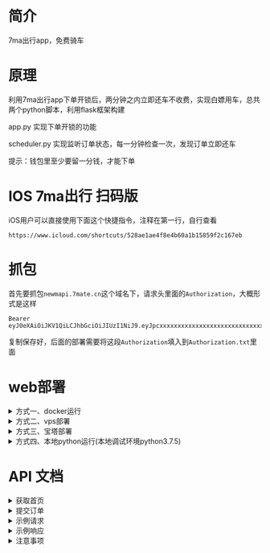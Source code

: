 # 简介
7ma出行app，免费骑车

# 原理
利用7ma出行app下单开锁后，两分钟之内立即还车不收费，实现白嫖用车，总共两个python脚本，利用flask框架构建

app.py 实现下单开锁的功能

scheduler.py 实现监听订单状态，每一分钟检查一次，发现订单立即还车

提示：钱包里至少要留一分钱，才能下单

# IOS 7ma出行 扫码版
iOS用户可以直接使用下面这个快捷指令，注释在第一行，自行查看
```
https://www.icloud.com/shortcuts/528ae1ae4f8e4b60a1b15859f2c167eb
```

# 抓包
首先要抓包`newmapi.7mate.cn`这个域名下，请求头里面的`Authorization`，大概形式是这样
```
Bearer eyJ0eXAiOiJKV1QiLCJhbGciOiJIUzI1NiJ9.eyJpcxxxxxxxxxxxxxxxxxxxxxxxxxxxxxx
```
复制保存好，后面的部署需要将这段`Authorization`填入到`Authorization.txt`里面

# web部署
<details>
  <summary>方式一、docker运行</summary>

### 1.创建映射日志目录
```
mkdir /root/7ma
mkdir /root/7ma/logs
```

### 2.创建config文件夹并填写Authorization.txt
首先创建config文件夹
```
mkdir /root/7ma/config
```
然后去 /root/7ma/config 目录
```
cd /root/7ma/config
```
创建Authorization.txt，填写好自己的`Authorization`后，`esc` 接着输入 `:wq` 保存退出
```
vi Authorization.txt
```

### 3.启动docker
首先进入 /root/7ma
```
cd /root/7ma
```
然后创建并启动docker
```
docker run -dit --name 7ma \
  --hostname 7ma \
  --restart always \
  -p 4321:4321 \
  -v $PWD/config:/app/config \
  -v $PWD/logs:/app/logs \
  zhacha222/7ma:latest
```
### 4.访问网站
```
IP:4321
```
</details>


<details>
  <summary>方式二、vps部署</summary>

### 1.使用wget下载源码
```
wget https://github.com/zhacha222/7ma/releases/download/v1.0/7ma_web.v1.0.zip -P /root
```
### 2.解压源码（假设你已经安装了unzip）
```
unzip /root/aaaa/7ma_web.v1.0.zip -d /root
```
### 3.删除压缩包
```
rm /root/7ma_web.v1.0.zip
```
### 4.在`/root/7ma/config`文件夹创建`Authorization.txt`，填写好自己的`Authorization`
### 5.安装python3.7.5
### 6.安装依赖
```
pip3 install Flask requests
```
### 7.启动
```
python3 app.py
```
### 8.访问网站
```
IP:4321
```
</details>

<details>
  <summary>方式三、宝塔部署</summary>

### 1.下载最新源码（在[releases](https://github.com/zhacha222/7ma/releases/tag/v1.0)里面）
### 2.解压到 /root路径下
### 3.侧边栏打开网站—python项目
### 4.添加python项目
### 5.配置参数
```
项目路径：/root/7ma
项目名称：7ma出行
运行文件：/root/7ma/app.py
项目端口：4321
python版本：3.7.5
框架：flask
运行方式：python
其他不填
```
### 6.保存配置，
### 7.安装模块
点击模块，安装`Flask`和`requests`这两个模块
### 8.重启项目
### 7.访问网站
```
http://localhost:4321
```
</details>


<details>
  <summary>方式四、本地python运行(本地调试环境python3.7.5)</summary>

### 1.下载最新源码（在[releases](https://github.com/zhacha222/7ma/releases/tag/v1.0)里面）
### 2.在`config`文件夹创建`Authorization.txt`，填写好自己的`Authorization`
### 3.安装依赖
```
pip3 install Flask requests
```
### 4.启动
```
python3 app.py
```
### 5.访问网站
```
http://localhost:4321
```
</details>


# API 文档
<details>
  <summary>获取首页</summary>


  - **请求方法：** GET
  - **URL：** http://IP:4321/
  - **描述：** 获取7ma出行App首页。
</details>

<details>
  <summary>提交订单</summary>

  - **请求方法：** POST
  - **URL：** http://IP:4321/process
  - **描述：** 提交订单并尝试开锁。
  - **请求体：**
    - **bike_number (string, 必需)：** 要租借的车辆编号。
</details>

<details>
  <summary>示例请求</summary>

  ```http
  POST /process
  Content-Type: application/json

  {
    "bike_number": "123456"
  }
  ```
</details>

<details>
  <summary>示例响应</summary>


  成功响应：

  ```json
  {
    "message": "下单成功",
    "unlock_result": "开锁成功",
    "is_success": true
  }
  ```

  失败响应：

  ```json
  {
    "message": "下单失败，请稍后再试。",
    "is_success": false
  }
  ```
</details>

<details>
  <summary>注意事项</summary> 

  - 一分钟内只能提交一次订单，否则会收到 "一分钟内只能提交一次订单，请稍后再试。" 的错误响应。
  - 如果订单成功，将尝试开锁，如果开锁成功，将返回 "开锁成功" 的响应。

</details>

